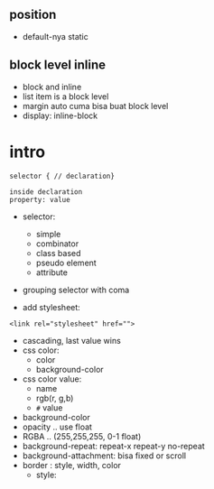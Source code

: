 ## position
- default-nya static

## block level inline
- block and inline
- list item is a block level
- margin auto cuma bisa buat block level
- display: inline-block

# intro

```
selector { // declaration}

inside declaration
property: value
```

- selector:
    - simple
    - combinator
    - class based
    - pseudo element
    - attribute

- grouping selector with coma
- add stylesheet:
```
<link rel="stylesheet" href="">
```
- cascading, last value wins
- css color:
    - color
    - background-color
- css color value:
    - name
    - rgb(r, g,b)
    - `#` value
- background-color
- opacity .. use float 
- RGBA .. (255,255,255, 0-1 float)
- background-repeat: repeat-x repeat-y no-repeat
- background-attachment: bisa fixed or scroll
- border : style, width, color
    - style: 

